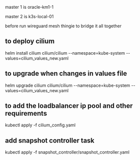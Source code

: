 master 1 is oracle-km1-1

master 2 is k3s-local-01

before run wireguard mesh thingie to bridge it all together

## to deploy cilium
helm install cilium cilium/cilium --namespace=kube-system --values=cilium_values_new.yaml 
## to upgrade when changes in values file
helm upgrade cilium cilium/cilium  --namespace=kube-system --values=cilium_values_new.yaml

<!-- ## to upgrade to new cilium version
helm upgrade cilium cilium/cilium  --namespace=kube-system --version 1.15.4 --values=cilium_values.yaml -->

## to add the loadbalancer ip pool and other requirements
kubectl apply -f cilium_config.yaml



## add snapshot controller task
kubectl apply -f snapshot_controller/snapshot_controller.yaml
